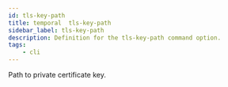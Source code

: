 ```yaml
---
id: tls-key-path
title: temporal  tls-key-path
sidebar_label: tls-key-path
description: Definition for the tls-key-path command option.
tags:
	- cli
---
```


Path to private certificate key.
